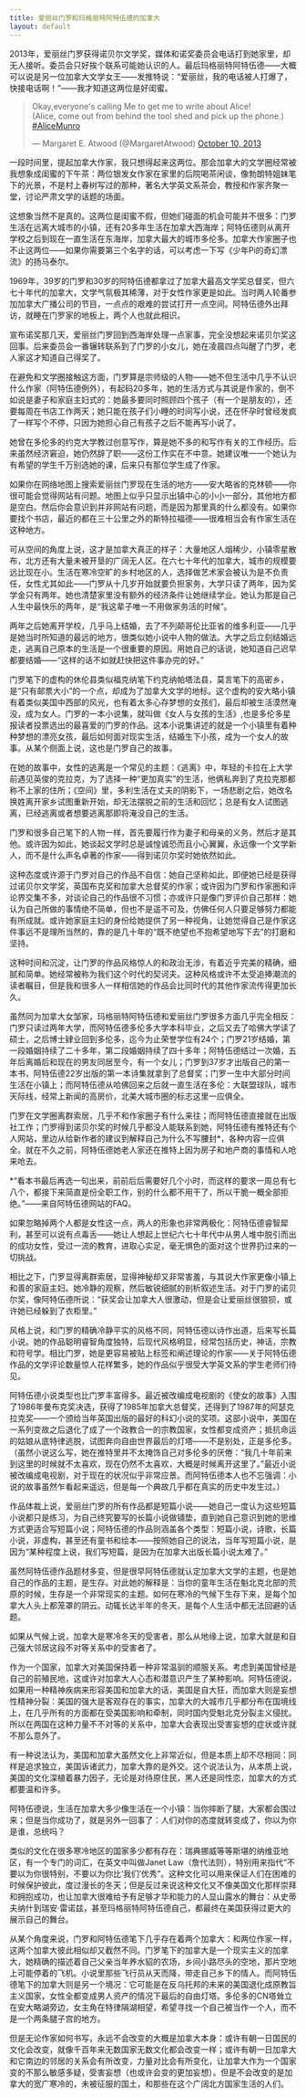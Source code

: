 ```yaml
---
title: 爱丽丝门罗和玛格丽特阿特伍德的加拿大
layout: default
---
```


2013年，爱丽丝门罗获得诺贝尔文学奖，媒体和诺奖委员会电话打到她家里，却无人接听。委员会只好挨个联系可能她认识的人。最后玛格丽特阿特伍德——大概可以说是另一位加拿大文学女王——发推特说：“爱丽丝，我的电话被人打爆了，快接电话啊！”——我才知道这两位是好闺蜜。

<!--https://twitter.com/margaretatwood/status/388276914709729280-->
<blockquote class="twitter-tweet" data-lang="en"><p lang="en" dir="ltr">Okay,everyone&#39;s calling Me to get me to write about Alice! <br> (Alice, come out from behind the tool shed and pick up the phone.) <a href="https://twitter.com/hashtag/AliceMunro?src=hash">#AliceMunro</a></p>&mdash; Margaret E. Atwood (@MargaretAtwood) <a href="https://twitter.com/MargaretAtwood/status/388276914709729280">October 10, 2013</a></blockquote>
<script async src="//platform.twitter.com/widgets.js" charset="utf-8"></script>

一段时间里，提起加拿大作家，我只想得起来这两位。那会加拿大的文学圈经常被我想象成闺蜜的下午茶：两位银发女作家在家里的后院喝茶闲谈，像勃朗特姐妹笔下的光景，不是村上春树写过的那种，著名大学英文系茶会，教授和作家齐聚一堂，讨论严肃文学的话题的场面。

这想象当然不是真的。这两位是闺蜜不假，但她们碰面的机会可能并不很多：门罗生活在远离大城市的小镇，还有20多年生活在加拿大西海岸；阿特伍德则从离开学校之后到现在一直生活在东海岸，加拿大最大的城市多伦多。加拿大作家圈子也不止这两位——如果你需要第三个名字的话，可以考虑一下写《少年Pi的奇幻漂流》的扬马泰尔。

1969年，39岁的门罗和30岁的阿特伍德都拿过了加拿大最高文学奖总督奖，但六七十年代的加拿大，文学气氛极其稀薄，对于女性作家更是如此。当时两人轮番参加加拿大广播公司的节目，一点点的艰难的尝试打开一点空间。阿特伍德外出拜访，就睡在门罗家的地板上，两个人也就此相识。

宣布诺奖那几天，爱丽丝门罗回到西海岸处理一点家事，完全没想起来诺贝尔奖这回事。后来委员会一番辗转联系到了门罗的小女儿，她在凌晨四点叫醒了门罗，老人家这才知道自己得奖了。

在避免和文学圈接触这方面，门罗算是宗师级的人物——她不但生活中几乎不认识什么作家（阿特伍德例外），有起码20多年，她的生活方式与其说是作家的，倒不如说是妻子和家庭主妇式的：她最多要同时照顾四个孩子（有一个是朋友的），还要每周在书店工作两天；她只能在孩子们小睡的时间写小说，还在怀孕时曾经发疯了一样写个不停，只因为她担心自己有孩子之后不能再写小说了。

她曾在多伦多的约克大学教过创意写作，算是她不多的和写作有关的工作经历。后来虽然经济窘迫，她仍然辞了职——这份工作实在不中意。她建议唯一一个她认为有希望的学生千万别选她的课，后来只有那位学生成了作家。

如果你在网络地图上搜索爱丽丝门罗现在生活的地方——安大略省的克林顿——你很可能会觉得网站有问题。地图上似乎只显示出镇中心的小小一部分，其他地方都是空白。然后你会意识到并非网站有问题，而是因为那里真的什么都没有。如果你要找个书店，最近的都在三十公里之外的斯特拉福德——很难相当会有作家生活在这种地方。

可从空间的角度上说，这才是加拿大真正的样子：大量地区人烟稀少，小镇零星散布，北方还有大量未被开垦的广阔无人区。在六七十年代的加拿大，城市的规模要远比现在小。生活在寒冷空旷的乡村地区的人，选择做艺术家会被认为是不负责任，女性尤其如此——门罗从十几岁开始就要负担家务，大学只读了两年，因为奖学金只有两年。她也清楚家里没有额外的经济条件让她继续学业。她认为那是自己人生中最快乐的两年，是“我这辈子唯一不用做家务活的时候”。

两年之后她离开学校，几乎马上结婚，去了不列颠哥伦比亚省的维多利亚——几乎是她当时所知道的最远的地方，很类似她小说中人物的做法。大学之后立刻结婚远走，逃离自己原本的生活是一个很重要的原因。用她自己的话说，她知道自己迟早都要结婚——“这样的话不如就赶快把这件事办完的好。”

门罗笔下的虚构的休伦县类似福克纳笔下约克纳帕塔法县，莫言笔下的高密乡，是“只有邮票大小”的一个点，却成为了加拿大文学的地标。这个虚构的安大略小镇有着类似美国中西部的风光，也有着太多心存梦想的女孩们，最后却被生活漠然淹没，成为女人。门罗的一本小说集，就叫做《女人与女孩的生活》,也是多伦多星报读者投票选出的最喜爱的门罗的作品。这本小说集讲述的就是一个小镇里有着种种梦想的漂亮女孩，最后如何面对现实生活，结婚生下小孩，成为一个女人的故事。从某个侧面上说，这也是门罗自己的故事。

在她的故事中，女性的逃离是一个常见的主题：《逃离》中，年轻的卡拉在上大学前遇见英俊的克拉克，为了选择一种“更加真实”的生活，他俩私奔到了克拉克那都称不上家的住所；《空间》里，多利生活在丈夫的阴影下，一场悲剧之后，她改名换姓离开家乡试图重新开始，却无法摆脱之前的生活和回忆；总是有女人试图逃离，已经逃离或者想要逃离那即将淹没自己的生活。

门罗和很多自己笔下的人物一样，首先要履行作为妻子和母亲的义务，然后才是其他。或许因为如此，她谈起文学时总是诚惶诚恐而且小心翼翼，永远像一个文学新人，而不是什么声名卓著的作家——得到诺贝尔奖时她依然如此。

这种态度或许源于门罗对自己的作品不自信：她自己坚称如此，即便她已经是获得过诺贝尔文学奖，英国布克奖和加拿大总督奖的作家；或许因为门罗和作家圈和评论界交集不多，对谈论自己的作品很不习惯；亦或许只是像门罗评价自己那样：她认为自己所做的事情绝不简单，但也不是遥不可及，仿佛任何人只要足够努力都能有所成就。或许她家庭主妇的身份给她提供了另一种视角，让她觉得自己是作家这件事远不是理所当然的，靠的是几十年的“既不绝望也不抱希望地写下去”的打磨和坚持。

这种时间和沉淀，让门罗的作品风格惊人的和政治无涉，有着近乎完美的精确，细腻和简单。她经常被称为我们这个时代的契诃夫。这种风格或许不太受追捧潮流的读者瞩目，但是我和很多人一样相信她的作品会比同时代的其他作家流传得更加长久。


虽然同为加拿大女邹家，玛格丽特阿特伍德和爱丽丝门罗很多方面几乎完全相反：门罗只读过两年大学，而阿特伍德多伦多大学本科毕业，之后又去了哈佛大学读了硕士，之后博士肄业回到多伦多，迄今为止荣誉学位有24个；门罗21岁结婚，第一段婚姻持续了二十多年，第二段婚姻持续了四十多年；阿特伍德结过一次婚，五年后离婚后和现在的男友同居至今，有一个女儿；门罗到37岁才出版自己的第一本书，阿特伍德22岁出版的第一本诗集就拿到了总督奖；门罗一生中大部分时间生活在小镇上；而阿特伍德从哈佛回来之后就一直生活在多伦：大联盟球队，城市天际线，经常上新闻的高房价，北美大城市圈的标志这里一应俱全。

门罗在文学圈离群索居，几乎不和作家圈子有什么来往；而阿特伍德直接就在出版社工作；门罗得到诺贝尔奖的时候几乎都没人能联系到她，阿特伍德有推特还有个人网站，里边从给新作者的建议到解释自己为什么不写腰封*，各种内容一应俱全。就在不久之前，阿特伍德她老人家还在推特上因为房子和地产商的事情和人呛来呛去。

*“看本书最后再选一句出来，前前后后需要好几个小时，而这样的要求一周总有七八个，都接下来简直是份全职工作，别的什么都不用干了，所以干脆一概全部拒绝。”——来自阿特伍德网站的FAQ。

如果忽略掉两个人都是女性这一点，两人的形象也非常两极化：阿特伍德睿智犀利，甚至可以说有点毒舌——她让人想起上世纪六七十年代中从男人堆中脱引而出的成功女性，受过一流的教育，进取心实足，毫无惧色的面对这个世界扔过来的一切挑战。

相比之下，门罗显得离群索居，显得神秘却又非常害羞，与其说大作家更像小镇上和善的家庭主妇。她冷静的观察，然后敏锐细腻的剖析叙述生活。对于门罗的诺贝尔奖，像阿特伍德所说：“获奖会让加拿大人很激动，但是会让爱丽丝很狼狈，或许她已经躲到了衣柜里。”

风格上说，和门罗的精确冷静平实的风格不同，阿特伍德以诗作出道，后来写长篇小说。她的作品聪明睿智角度独特，后现代风格明显，经常包括历史，神话，宗教和符号学。相比门罗，她是更容易被贴上标签和阐述理论的作家——关于阿特伍德作品的文学评论数量惊人花样繁多，她的作品似乎很受大学英文系的学生老师们待见。

阿特伍德小说类型也比门罗丰富得多。最近被改编成电视剧的《使女的故事》入围了1986年曼布克奖决选，获得了1985年加拿大总督奖，还得到了1987年的阿瑟克拉克奖——一个颁给当年英国出版的最好的科幻小说的奖项。这部小说中，美国在一系列变故之后退化了成了一个政教合一的宗教国家，女性都变成资产；抵抗命运的姑娘从底特律逃脱，试图奔向自由世界最后的灯塔——不是别处，正是多伦多。（虽然小说这么写，她在推特里并不太掩饰自己对多伦多的厌倦：“我几十年前来到这里的时候就不太喜欢，现在仍然不太喜欢，大概是时候离开这里了。”最近小说被改编成电视剧，对于现在的状况似乎非常应景。而阿特伍德本人也不忘强调：小说的故事虽然乍看起来遥远，但是每一个典故几乎都在真实的历史中发生过。）

作品体裁上说，爱丽丝门罗的所有作品都是短篇小说——她自己一度认为这些短篇小说都只是练习，为自己终究要写的长篇小说做铺垫，直到她自己意识到她的思维方式更适合写短篇小说；阿特伍德的作品则涵盖各个类型：短篇小说，诗歌，长篇小说，非虚构，甚至还有童书和绘本——按照她自己的说法，当年写短篇小说，是因为“某种程度上说，我们写短篇，是因为在加拿大出版长篇小说太难了。”

虽然阿特伍德作品题材多变，但是很早阿特伍德就认定加拿大文学的主题，也是她自己的作品的主题，是生存。对此她的解释是：当你的童年生活在魁北克北部的荒原的时候，生存是一个非常现实的主题。如何在寒冷的气候下生存下来，是每个加拿大人头上都笼罩的阴云。动辄长达半年的冬天，是每个人生活中都无法回避的话题。

如果从气候上说，加拿大是寒冷冬天的受害者，那么从地缘上说，加拿大就是和自己强大邻居这段不对等关系中的受害者了。

作为一个国家，加拿大对美国保持着一种非常温驯的顺服关系。考虑到美国曾经是自己的前殖民地，这或许对加拿大人心态和潜意识产生了某种影响。阿特伍德说，如果用一种精神疾病来形容美国和加拿大的话，美国是自大狂，而加拿大则是妄想性精神分裂：美国的强大是客观存在的事实，加拿大的大城市几乎都分布在国境线上，在几乎所有的方面都在受美国影响和牵制，同时国内受魁北克分裂主义侵扰。所以在两国在这种力量不不对等的关系中，加拿大会表现出受害妄想的症状或许就不那么意外了。

有一种说法认为，美国和加拿大虽然文化上非常近似，但是本质上却不尽相同：同样是追求独立，美国诉诸武力，加拿大靠的是外交。这个说法认为，从本质上说，美国的文化深植着暴力因子，无论是对待原住民，黑人还是同性恋，加拿大的方式都要温和许多。

阿特伍德说，生活在加拿大多少像生活在一个小镇：当你摔断了腿，大家都会围过来；但是当你成功了，就是另外一回事了：人们对你的态度就转变成了，你以为你是谁，总统吗？

类似的文化在很多寒冷地区的国家多少都有存在：瑞典挪威等等斯堪的纳维亚地区，有一个专门的词汇，在英文中叫做Janet Law（詹代法则），特别用来指代“不要以为你很特别，不要以为你比‘我们’优秀”。这种文化可以用来保证人们在困难的时候保护彼此，度过漫长的冬天；但是反过来说这种文化又不像美国文化那样崇拜和拥抱成功，也让加拿大很难给予有足够才华和能力的人显山露水的舞台：从史蒂夫纳什到瑞安·雷诺兹，甚至玛格丽特阿特伍德自己，都最终在美国获得过更大的展示自己的舞台。

从某个角度来说，门罗和阿特伍德笔下几乎存在着两个加拿大：和两位作家一样，这两个加拿大彼此相似却又截然不同。门罗笔下的加拿大是一个现实主义的加拿大，她精确的描述着自己父亲当年养水貂的农场，乡间小路尽头的空地，那片空地上可能停着的飞机。小说里那些飞行员从天而降，带走自己乡下的情人。而阿特伍德笔下的加拿大则是另一个境况：它可能是在反乌托邦的未来的美国退化成原教旨主义国家，女性全都变成男人资产的情况下最后的自由灯塔。多伦多的CN塔耸立在安大略湖旁边，女主角在特律隔湖相望，希望寻找一个自己被当作一个人，而不是一个两条腿子宫的地方。

但是无论作家如何书写，永远不会改变的大概是加拿大本身：或许有朝一日国民的文化会改变，就像千百年来无数国家无数文化都会改变一样；或许有朝一日加拿大和它南边的邻居的关系会有所改变，力量对比会有所变化，让加拿大作为一个国家变的不那么敏感多疑，受害妄想（也或许会变的更加妄想）。但是不会改变的是加拿大的宽广寒冷的，未被征服的国土，和那些在这个广阔北方国家生活的人们。
